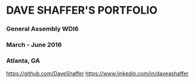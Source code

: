 # DAVE SHAFFER'S PORTFOLIO

### General Assembly WDI6
### March - June 2016
### Atlanta, GA


https://github.com/DaveShaffer
https://www.linkedin.com/in/daveashaffer
